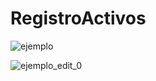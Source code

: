 # RegistroActivos

![ejemplo](https://user-images.githubusercontent.com/61069624/111056654-21431e00-8457-11eb-8add-925b5ced69ba.gif)

![ejemplo_edit_0](https://user-images.githubusercontent.com/61069624/111056727-c1994280-8457-11eb-9ed4-dc09c1e2691d.gif)

